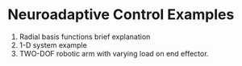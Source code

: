# Neuroadaptive Control Examples

1. Radial basis functions brief explanation
2. 1-D system example
3. TWO-DOF robotic arm with varying load on end effector.
